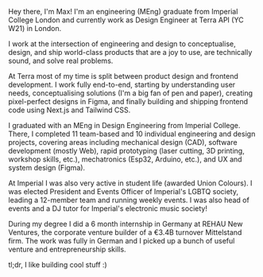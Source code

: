 Hey there, I'm Max! I'm an engineering (MEng) graduate from Imperial College London and currently work as Design Engineer at Terra API (YC W21) in London.

I work at the intersection of engineering and design to conceptualise, design, and ship world-class products that are a joy to use, are technically sound, and solve real problems.

At Terra most of my time is split between product design and frontend development. I work fully end-to-end, starting by understanding user needs, conceptualising solutions (I'm a big fan of pen and paper), creating pixel-perfect designs in Figma, and finally building and shipping frontend code using Next.js and Tailwind CSS. 

I graduated with an MEng in Design Engineering from Imperial College. There, I completed 11 team-based and 10 individual engineering and design projects, covering areas including mechanical design (CAD), software development (mostly Web), rapid prototyping (laser cutting, 3D printing, workshop skills, etc.), mechatronics (Esp32, Arduino, etc.), and UX and system design (Figma). 

At Imperial I was also very active in student life (awarded Union Colours). I was elected President and Events Officer of Imperial's LGBTQ society, leading a 12-member team and running weekly events. I was also head of events and a DJ tutor for Imperial's electronic music society!

During my degree I did a 6 month internship in Germany at REHAU New Ventures, the corporate venture builder of a €3.4B turnover Mittelstand firm. The work was fully in German and I picked up a bunch of useful venture and entrepreneurship skills.

tl;dr, I like building cool stuff :)
